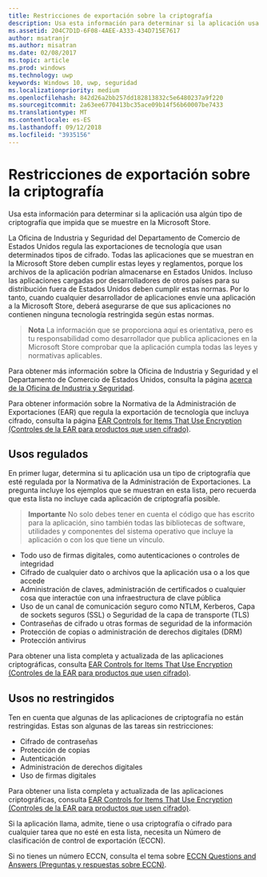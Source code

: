 ```yaml
---
title: Restricciones de exportación sobre la criptografía
description: Usa esta información para determinar si la aplicación usa algún tipo de criptografía que impida que se muestre en la Microsoft Store.
ms.assetid: 204C7D1D-6F08-4AEE-A333-434D715E7617
author: msatranjr
ms.author: misatran
ms.date: 02/08/2017
ms.topic: article
ms.prod: windows
ms.technology: uwp
keywords: Windows 10, uwp, seguridad
ms.localizationpriority: medium
ms.openlocfilehash: 842d26a2bb257dd182813832c5e6480237a9f220
ms.sourcegitcommit: 2a63ee6770413bc35ace09b14f56b60007be7433
ms.translationtype: MT
ms.contentlocale: es-ES
ms.lasthandoff: 09/12/2018
ms.locfileid: "3935156"
---
```

# <a name="export-restrictions-on-cryptography"></a>Restricciones de exportación sobre la criptografía



Usa esta información para determinar si la aplicación usa algún tipo de criptografía que impida que se muestre en la Microsoft Store.

La Oficina de Industria y Seguridad del Departamento de Comercio de Estados Unidos regula las exportaciones de tecnología que usan determinados tipos de cifrado. Todas las aplicaciones que se muestran en la Microsoft Store deben cumplir estas leyes y reglamentos, porque los archivos de la aplicación podrían almacenarse en Estados Unidos. Incluso las aplicaciones cargadas por desarrolladores de otros países para su distribución fuera de Estados Unidos deben cumplir estas normas. Por lo tanto, cuando cualquier desarrollador de aplicaciones envíe una aplicación a la Microsoft Store, deberá asegurarse de que sus aplicaciones no contienen ninguna tecnología restringida según estas normas.

> **Nota** La información que se proporciona aquí es orientativa, pero es tu responsabilidad como desarrollador que publica aplicaciones en la Microsoft Store comprobar que la aplicación cumpla todas las leyes y normativas aplicables.

 

Para obtener más información sobre la Oficina de Industria y Seguridad y el Departamento de Comercio de Estados Unidos, consulta la página [acerca de la Oficina de Industria y Seguridad](http://go.microsoft.com/fwlink/p/?LinkID=245644).

Para obtener información sobre la Normativa de la Administración de Exportaciones (EAR) que regula la exportación de tecnología que incluya cifrado, consulta la página [EAR Controls for Items That Use Encryption (Controles de la EAR para productos que usen cifrado)](http://go.microsoft.com/fwlink/p/?LinkID=245645).

## <a name="governed-uses"></a>Usos regulados

En primer lugar, determina si tu aplicación usa un tipo de criptografía que esté regulada por la Normativa de la Administración de Exportaciones. La pregunta incluye los ejemplos que se muestran en esta lista, pero recuerda que esta lista no incluye cada aplicación de criptografía posible.

> **Importante** No solo debes tener en cuenta el código que has escrito para la aplicación, sino también todas las bibliotecas de software, utilidades y componentes del sistema operativo que incluye la aplicación o con los que tiene un vínculo.

-   Todo uso de firmas digitales, como autenticaciones o controles de integridad
-   Cifrado de cualquier dato o archivos que la aplicación usa o a los que accede
-   Administración de claves, administración de certificados o cualquier cosa que interactúe con una infraestructura de clave pública
-   Uso de un canal de comunicación seguro como NTLM, Kerberos, Capa de sockets seguros (SSL) o Seguridad de la capa de transporte (TLS)
-   Contraseñas de cifrado u otras formas de seguridad de la información
-   Protección de copias o administración de derechos digitales (DRM)
-   Protección antivirus

Para obtener una lista completa y actualizada de las aplicaciones criptográficas, consulta [EAR Controls for Items That Use Encryption (Controles de la EAR para productos que usen cifrado)](http://go.microsoft.com/fwlink/p/?LinkID=245645).

## <a name="non-restricted-uses"></a>Usos no restringidos

Ten en cuenta que algunas de las aplicaciones de criptografía no están restringidas. Estas son algunas de las tareas sin restricciones:

-   Cifrado de contraseñas
-   Protección de copias
-   Autenticación
-   Administración de derechos digitales
-   Uso de firmas digitales

Para obtener una lista completa y actualizada de las aplicaciones criptográficas, consulta [EAR Controls for Items That Use Encryption (Controles de la EAR para productos que usen cifrado)](http://go.microsoft.com/fwlink/p/?LinkID=245645).

Si la aplicación llama, admite, tiene o usa criptografía o cifrado para cualquier tarea que no esté en esta lista, necesita un Número de clasificación de control de exportación (ECCN).

Si no tienes un número ECCN, consulta el tema sobre [ECCN Questions and Answers (Preguntas y respuestas sobre ECCN)](http://go.microsoft.com/fwlink/p/?LinkID=245646).
